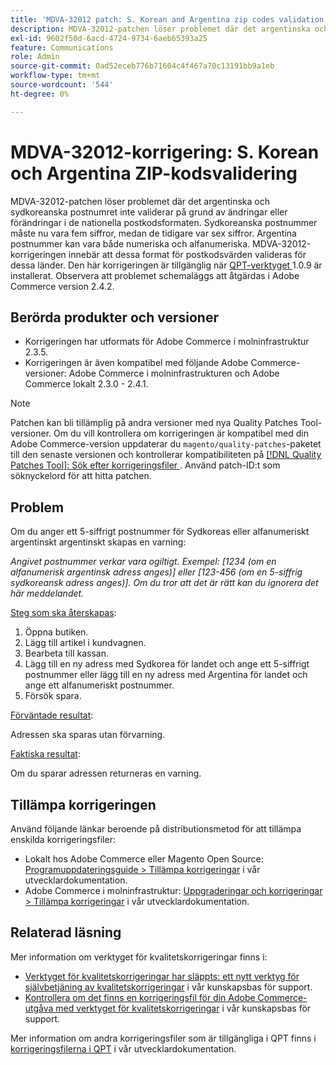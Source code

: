 ```yaml
---
title: 'MDVA-32012 patch: S. Korean and Argentina zip codes validation'
description: MDVA-32012-patchen löser problemet där det argentinska och sydkoreanska postnumret inte validerar på grund av ändringar eller förändringar i de nationella postkodsformaten. Sydkoreanska postnummer måste nu vara fem siffror, medan de tidigare var sex siffror. Argentina postnummer kan vara både numeriska och alfanumeriska. MDVA-32012-korrigeringen innebär att dessa format för postkodsvärden valideras för dessa länder. Den här korrigeringen är tillgänglig när [QPT-verktyget (Quality Patches Tool)](/help/announcements/adobe-commerce-announcements/magento-quality-patches-released-new-tool-to-self-serve-quality-patches.md) 1.0.9 är installerat. Observera att problemet schemaläggs att åtgärdas i Adobe Commerce version 2.4.2.
exl-id: 9602f50d-6acd-4724-9734-6aeb65393a25
feature: Communications
role: Admin
source-git-commit: 0ad52eceb776b71604c4f467a70c13191bb9a1eb
workflow-type: tm+mt
source-wordcount: '544'
ht-degree: 0%

---
```


# MDVA-32012-korrigering: S. Korean och Argentina ZIP-kodsvalidering

MDVA-32012-patchen löser problemet där det argentinska och sydkoreanska postnumret inte validerar på grund av ändringar eller förändringar i de nationella postkodsformaten. Sydkoreanska postnummer måste nu vara fem siffror, medan de tidigare var sex siffror. Argentina postnummer kan vara både numeriska och alfanumeriska. MDVA-32012-korrigeringen innebär att dessa format för postkodsvärden valideras för dessa länder. Den här korrigeringen är tillgänglig när [QPT-verktyget ](/help/announcements/adobe-commerce-announcements/magento-quality-patches-released-new-tool-to-self-serve-quality-patches.md) 1.0.9 är installerat. Observera att problemet schemaläggs att åtgärdas i Adobe Commerce version 2.4.2.

## Berörda produkter och versioner

* Korrigeringen har utformats för Adobe Commerce i molninfrastruktur 2.3.5.
* Korrigeringen är även kompatibel med följande Adobe Commerce-versioner: Adobe Commerce i molninfrastrukturen och Adobe Commerce lokalt 2.3.0 - 2.4.1.

>[!NOTE]
>
>Patchen kan bli tillämplig på andra versioner med nya Quality Patches Tool-versioner. Om du vill kontrollera om korrigeringen är kompatibel med din Adobe Commerce-version uppdaterar du `magento/quality-patches`-paketet till den senaste versionen och kontrollerar kompatibiliteten på [[!DNL Quality Patches Tool]: Sök efter korrigeringsfiler ](https://devdocs.magento.com/quality-patches/tool.html#patch-grid). Använd patch-ID:t som söknyckelord för att hitta patchen.

## Problem

Om du anger ett 5-siffrigt postnummer för Sydkoreas eller alfanumeriskt argentinskt argentinskt skapas en varning:

*Angivet postnummer verkar vara ogiltigt. Exempel: [1234 (om en alfanumerisk argentinsk adress anges)] eller [123-456 (om en 5-siffrig sydkoreansk adress anges)]. Om du tror att det är rätt kan du ignorera det här meddelandet.*

<u>Steg som ska återskapas</u>:

1. Öppna butiken.
1. Lägg till artikel i kundvagnen.
1. Bearbeta till kassan.
1. Lägg till en ny adress med Sydkorea för landet och ange ett 5-siffrigt postnummer eller lägg till en ny adress med Argentina för landet och ange ett alfanumeriskt postnummer.
1. Försök spara.

<u>Förväntade resultat</u>:

Adressen ska sparas utan förvarning.

<u>Faktiska resultat</u>:

Om du sparar adressen returneras en varning.

## Tillämpa korrigeringen

Använd följande länkar beroende på distributionsmetod för att tillämpa enskilda korrigeringsfiler:

* Lokalt hos Adobe Commerce eller Magento Open Source: [Programuppdateringsguide > Tillämpa korrigeringar](https://devdocs.magento.com/guides/v2.4/comp-mgr/patching/mqp.html) i vår utvecklardokumentation.
* Adobe Commerce i molninfrastruktur: [Uppgraderingar och korrigeringar > Tillämpa korrigeringar](https://devdocs.magento.com/cloud/project/project-patch.html) i vår utvecklardokumentation.

## Relaterad läsning

Mer information om verktyget för kvalitetskorrigeringar finns i:

* [Verktyget för kvalitetskorrigeringar har släppts: ett nytt verktyg för självbetjäning av kvalitetskorrigeringar](/help/announcements/adobe-commerce-announcements/magento-quality-patches-released-new-tool-to-self-serve-quality-patches.md) i vår kunskapsbas för support.
* [Kontrollera om det finns en korrigeringsfil för din Adobe Commerce-utgåva med verktyget för kvalitetskorrigeringar](/help/support-tools/patches-available-in-qpt-tool/check-patch-for-magento-issue-with-magento-quality-patches.md) i vår kunskapsbas för support.

Mer information om andra korrigeringsfiler som är tillgängliga i QPT finns i [korrigeringsfilerna i QPT](https://devdocs.magento.com/quality-patches/tool.html#patch-grid) i vår utvecklardokumentation.
